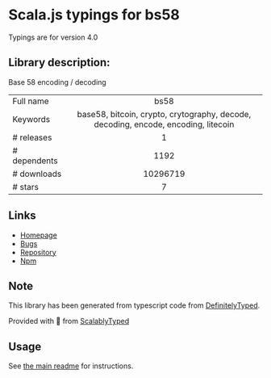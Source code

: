 
# Scala.js typings for bs58

Typings are for version 4.0

## Library description:
Base 58 encoding / decoding

|                    |                 |
| ------------------ | :-------------: |
| Full name          | bs58 |
| Keywords           | base58, bitcoin, crypto, crytography, decode, decoding, encode, encoding, litecoin |
| # releases         | 1 |
| # dependents       | 1192 |
| # downloads        | 10296719 |
| # stars            | 7 |

## Links
- [Homepage](https://github.com/cryptocoinjs/bs58#readme)
- [Bugs](https://github.com/cryptocoinjs/bs58/issues)
- [Repository](https://github.com/cryptocoinjs/bs58)
- [Npm](https://www.npmjs.com/package/bs58)
    


## Note
This library has been generated from typescript code from [DefinitelyTyped](https://definitelytyped.org).

Provided with :purple_heart: from [ScalablyTyped](https://github.com/oyvindberg/ScalablyTyped)

## Usage
See [the main readme](../../readme.md) for instructions.


